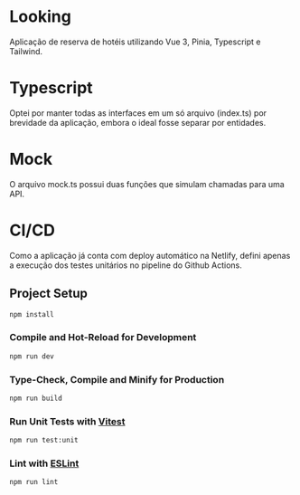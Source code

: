 # Looking

Aplicação de reserva de hotéis utilizando Vue 3, Pinia, Typescript e Tailwind.

# Typescript

Optei por manter todas as interfaces em um só arquivo (index.ts) por brevidade da aplicação, embora o ideal fosse separar por entidades.

# Mock

O arquivo mock.ts possui duas funções que simulam chamadas para uma API.

# CI/CD

Como a aplicação já conta com deploy automático na Netlify, defini apenas a execução dos testes unitários no pipeline do Github Actions.

## Project Setup

```sh
npm install
```

### Compile and Hot-Reload for Development

```sh
npm run dev
```

### Type-Check, Compile and Minify for Production

```sh
npm run build
```

### Run Unit Tests with [Vitest](https://vitest.dev/)

```sh
npm run test:unit
```

### Lint with [ESLint](https://eslint.org/)

```sh
npm run lint
```
